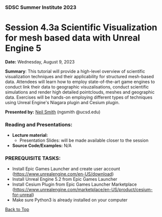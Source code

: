 ### SDSC Summer Institute 2023
# Session 4.3a Scientific Visualization for mesh based data with Unreal Engine 5

**Date:** Wednesday, August 9, 2023

**Summary**: This tutorial will provide a high-level overview of scientific visualization techniques and their applicability for structured mesh-based data. Attendees will learn how to employ state-of-the-art game engines to conduct link their data to geographic visuzalisations, conduct scientific simulations and render high detailed pointclouds, meshes and geographic data. Exercises will be hands-on employing different types of techniques using Unreal Engine's Niagara plugin and Cesium plugin.

**Presented by:** [Neil Smith](https://qi.ucsd.edu/about/leadership/neil-smith/) (ngsmith @ucsd.edu)

### Reading and Presentations:
* **Lecture material:**
   * Presentation Slides: will be made available closer to the session
* **Source Code/Examples:** N/A

### PREREQUISITE TASKS: 
* Install Epic Games Launcher and create user account (https://www.unrealengine.com/en-US/download)
* Install Unreal Engine 5.2 from Epic Games Launcher
* Install Cesium Plugin from Epic Games Launcher Marketplace (https://www.unrealengine.com/marketplace/en-US/product/cesium-for-unreal)
* Make sure Python3 is already installed on your computer

[Back to Top](#top)
